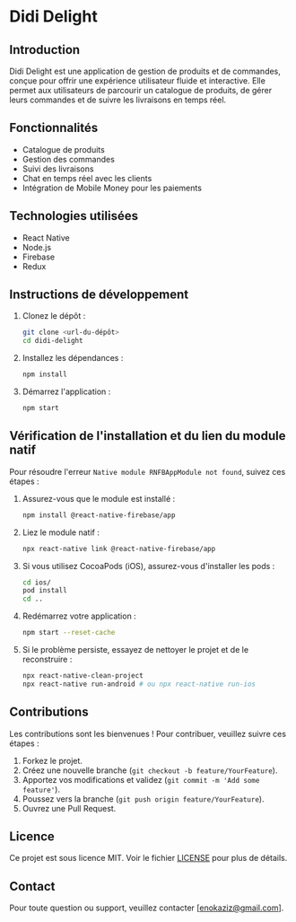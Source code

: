 # Didi Delight

## Introduction
Didi Delight est une application de gestion de produits et de commandes, conçue pour offrir une expérience utilisateur fluide et interactive. Elle permet aux utilisateurs de parcourir un catalogue de produits, de gérer leurs commandes et de suivre les livraisons en temps réel.

## Fonctionnalités
- Catalogue de produits
- Gestion des commandes
- Suivi des livraisons
- Chat en temps réel avec les clients
- Intégration de Mobile Money pour les paiements

## Technologies utilisées
- React Native
- Node.js
- Firebase
- Redux

## Instructions de développement
1. Clonez le dépôt :
   ```sh
   git clone <url-du-dépôt>
   cd didi-delight
   ```

2. Installez les dépendances :
   ```sh
   npm install
   ```

3. Démarrez l'application :
   ```sh
   npm start
   ```

## Vérification de l'installation et du lien du module natif

Pour résoudre l'erreur `Native module RNFBAppModule not found`, suivez ces étapes :

1. Assurez-vous que le module est installé :
   ```sh
   npm install @react-native-firebase/app
   ```

2. Liez le module natif :
   ```sh
   npx react-native link @react-native-firebase/app
   ```

3. Si vous utilisez CocoaPods (iOS), assurez-vous d'installer les pods :
   ```sh
   cd ios/
   pod install
   cd ..
   ```

4. Redémarrez votre application :
   ```sh
   npm start --reset-cache
   ```

5. Si le problème persiste, essayez de nettoyer le projet et de le reconstruire :
   ```sh
   npx react-native-clean-project
   npx react-native run-android # ou npx react-native run-ios
   ```

## Contributions
Les contributions sont les bienvenues ! Pour contribuer, veuillez suivre ces étapes :
1. Forkez le projet.
2. Créez une nouvelle branche (`git checkout -b feature/YourFeature`).
3. Apportez vos modifications et validez (`git commit -m 'Add some feature'`).
4. Poussez vers la branche (`git push origin feature/YourFeature`).
5. Ouvrez une Pull Request.

## Licence
Ce projet est sous licence MIT. Voir le fichier [LICENSE](LICENSE) pour plus de détails.

## Contact
Pour toute question ou support, veuillez contacter [enokaziz@gmail.com].
